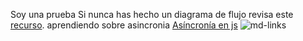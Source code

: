 Soy una prueba 
Si nunca has hecho un diagrama de flujo revisa este [recurso](https://www.youtube.com/watch?v=Lub5qOmY4JQ).
aprendiendo sobre asincronia
[Asíncronía en js](https://carlosazaustre.es/manejando-la-asincronia-en-)
![md-links](https://user-images.githubusercontent.com/110297/42118443-b7a5f1f0-7bc8-11e8-96ad-9cc5593715a6.jpg)

